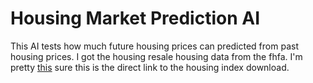 # Housing Market Prediction AI

This AI tests how much future housing prices can predicted from past housing prices. I got the housing resale housing data from the fhfa. I'm pretty [this](https://www.fhfa.gov/DataTools/Downloads/Pages/House-Price-Index-Datasets.aspx#qat) sure this is the direct link to the housing index download. 

